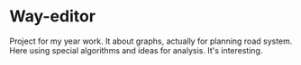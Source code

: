 # Way-editor
Project for my year work. It about graphs, actually for planning road system. Here using special algorithms and ideas for analysis. It's interesting.
